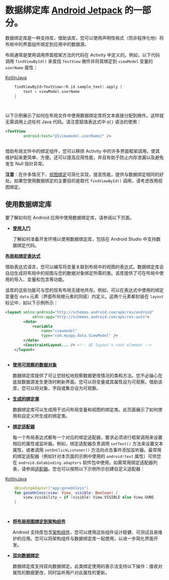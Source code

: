 # 数据绑定库  **[Android Jetpack](https://developer.android.google.cn/jetpack) 的一部分。**



数据绑定库是一种支持库，借助该库，您可以使用声明性格式（而非程序化地）将布局中的界面组件绑定到应用中的数据源。

布局通常是使用调用界面框架方法的代码在 Activity 中定义的。例如，以下代码调用 `findViewById()` 来查找 `TextView` 微件并将其绑定到 `viewModel` 变量的 `userName` 属性：

[Kotlin](https://developer.android.google.cn/topic/libraries/data-binding#kotlin)[Java](https://developer.android.google.cn/topic/libraries/data-binding#java)

```kotlin
    findViewById<TextView>(R.id.sample_text).apply {
        text = viewModel.userName
    }

    
```

以下示例展示了如何在布局文件中使用数据绑定库将文本直接分配到微件。这样就无需调用上述任何 Java 代码。请注意赋值表达式中 `@{}` 语法的使用：

```xml
<TextView
        android:text="@{viewmodel.userName}" />
    
```

借助布局文件中的绑定组件，您可以移除 Activity 中的许多界面框架调用，使其维护起来更简单、方便。还可以提高应用性能，并且有助于防止内存泄漏以及避免发生 Null 指针异常。

**注意**：在许多情况下，[视图绑定](https://developer.android.google.cn/topic/libraries/view-binding)可简化实现，提高性能，提供与数据绑定相同的好处。如果您使用数据绑定的主要目的是取代 `findViewById()` 调用，请考虑改用视图绑定。

## 使用数据绑定库

要了解如何在 Android 应用中使用数据绑定库，请参阅以下页面。

- [**使用入门**](https://developer.android.google.cn/topic/libraries/data-binding/start)

  了解如何准备开发环境以使用数据绑定库，包括在 Android Studio 中支持数据绑定代码。

[**布局和绑定表达式**](https://developer.android.google.cn/topic/libraries/data-binding/expressions)

借助表达式语言，您可以编写将变量关联到布局中的视图的表达式。数据绑定库会自动生成将布局中的视图与您的数据对象绑定所需的类。该库提供了可在布局中使用的导入、变量和包含等功能。





该库的这些功能可与您的现有布局无缝地共存。例如，可以在表达式中使用的绑定变量在 `data` 元素（界面布局根元素的同级）内定义。这两个元素都封装在 `layout` 标记中，如以下示例所示：



```xml
<layout xmlns:android="http://schemas.android.com/apk/res/android"
            xmlns:app="http://schemas.android.com/apk/res-auto">
        <data>
            <variable
                name="viewmodel"
                type="com.myapp.data.ViewModel" />
        </data>
        <ConstraintLayout... /> <!-- UI layout's root element -->
    </layout>
    
```





- [**使用可观察的数据对象**](https://developer.android.google.cn/topic/libraries/data-binding/observability)

  数据绑定库提供了可让您轻松地观察数据更改情况的类和方法。您不必操心在底层数据源发生更改时刷新界面。您可以将变量或其属性设为可观察。借助该库，您可以将对象、字段或集合设为可观察。

- [**生成的绑定类**](https://developer.android.google.cn/topic/libraries/data-binding/generated-binding)

  数据绑定库可以生成用于访问布局变量和视图的绑定类。此页面展示了如何使用和自定义所生成的绑定类。

- [**绑定适配器**](https://developer.android.google.cn/topic/libraries/data-binding/binding-adapters)

  每一个布局表达式都有一个对应的绑定适配器，要求必须进行框架调用来设置相应的属性或监听器。例如，绑定适配器负责调用 `setText()` 方法来设置文本属性，或者调用 `setOnClickListener()` 方法向点击事件添加监听器。最常用的绑定适配器（例如针对本页面的示例中使用的 `android:text` 属性）可供您在 `android.databinding.adapters` 软件包中使用。如需常用绑定适配器列表，请参阅[适配器](https://android.googlesource.com/platform/frameworks/data-binding/+/refs/heads/studio-master-dev/extensions/baseAdapters/src/main/java/androidx/databinding/adapters)。您也可以按照以下示例所示创建自定义适配器：

[Kotlin](https://developer.android.google.cn/topic/libraries/data-binding#kotlin)[Java](https://developer.android.google.cn/topic/libraries/data-binding#java)

```kotlin
    @BindingAdapter("app:goneUnless")
    fun goneUnless(view: View, visible: Boolean) {
        view.visibility = if (visible) View.VISIBLE else View.GONE
    }

    
```

- [**将布局视图绑定到架构组件**](https://developer.android.google.cn/topic/libraries/data-binding/architecture)

  Android 支持库包含[架构组件](https://developer.android.google.cn/topic/libraries/architecture)，您可以使用这些组件设计稳健、可测试且易维护的应用。您可以将架构组件与数据绑定库一起使用，以进一步简化界面开发。

- [**双向数据绑定**](https://developer.android.google.cn/topic/libraries/data-binding/two-way)

  数据绑定库支持双向数据绑定。此类绑定使用的表示法支持以下操作：接收对属性的数据更改，同时监听用户对此属性的更新。